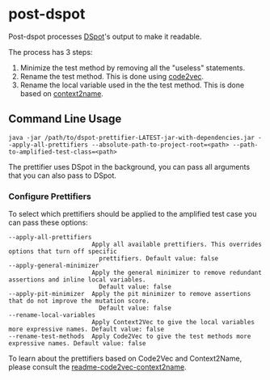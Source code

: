 # post-dspot

Post-dspot processes [DSpot](http://github.com/STAMP-project/dspot.git)'s output to make it readable.

The process has 3 steps: 

1. Minimize the test method by removing all the "useless" statements.
2. Rename the test method. This is done using [code2vec](https://github.com/tech-srl/code2vec).
3. Rename the local variable used in the the test method. This is done based on [context2name](https://github.com/rbavishi/Context2Name).

## Command Line Usage
```
java -jar /path/to/dspot-prettifier-LATEST-jar-with-dependencies.jar --apply-all-prettifiers --absolute-path-to-project-root=<path> --path-to-amplified-test-class=<path>
```

The prettifier uses DSpot in the background, you can pass all arguments that you can also pass to DSpot.

### Configure Prettifiers
To select which prettifiers should be applied to the amplified test case you can pass these options:
```
--apply-all-prettifiers
                       Apply all available prettifiers. This overrides options that turn off specific
                         prettifiers. Default value: false
--apply-general-minimizer
                       Apply the general minimizer to remove redundant assertions and inline local variables.
                         Default value: false
--apply-pit-minimizer  Apply the pit minimizer to remove assertions that do not improve the mutation score.
                         Default value: false
--rename-local-variables
                       Apply Context2Vec to give the local variables more expressive names. Default value: false
--rename-test-methods  Apply Code2Vec to give the test methods more expressive names. Default value: false
```

To learn about the prettifiers based on Code2Vec and Context2Name, please consult the [readme-code2vec-context2name](readme-code2vec-context2name.md).

